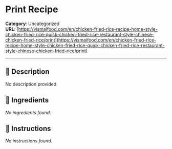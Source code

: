# Print Recipe

**Category**: Uncategorized  
**URL**: [https://vismaifood.com/en/chicken-fried-rice-recipe-home-style-chicken-fried-rice-quick-chicken-fried-rice-restaurant-style-chinese-chicken-fried-rice/print](https://vismaifood.com/en/chicken-fried-rice-recipe-home-style-chicken-fried-rice-quick-chicken-fried-rice-restaurant-style-chinese-chicken-fried-rice/print)  


---

## 📝 Description
No description provided.



## 🧂 Ingredients
*No ingredients found.*

## 🍳 Instructions
*No instructions found.*


